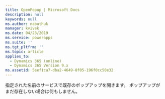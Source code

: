 ```yaml
---
title: OpenPopup | Microsoft Docs
description: null
keywords: null
ms.author: nabuthuk
manager: kvivek
ms.date: 04/23/2019
ms.service: powerapps
ms.suite: ''
ms.tgt_pltfrm: ''
ms.topic: article
applies_to:
  - Dynamics 365 (online)
  - Dynamics 365 Version 9.x
ms.assetid: 5eef1ca7-dba2-4649-8f05-196f0cc50e32
---
```


指定された名前のサービスで既存のポップアップを開きます。 ポップアップがまだ存在しない場合は何もしません。
